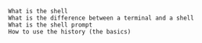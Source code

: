 
    What is the shell
    What is the difference between a terminal and a shell
    What is the shell prompt
    How to use the history (the basics)


